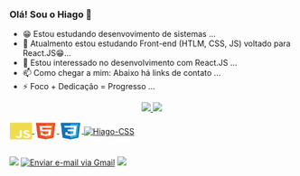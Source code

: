 ### Olá! Sou o Hiago 👋

- 😁 Estou estudando desenvovimento de sistemas  ...
- 🌱 Atualmento estou estudando Front-end (HTLM, CSS, JS) voltado para React.JS😁...
- 🔭 Estou interessado no desenvolvimento com React.JS ...
- 📫 Como chegar a mim: Abaixo há links de contato ...
- ⚡ Foco + Dedicação = Progresso  ...


<div align="center">
  <a href="https://github.com/Hiago0021">
  <img height="180em" src="https://github-readme-stats.vercel.app/api?username=Hiago0021&show_icons=true&theme=highcontrast&include_all_commits=true&count_private=true"/>
  <img height="180em" src="https://github-readme-stats.vercel.app/api/top-langs/?username=Hiago0021&layout=compact&langs_count=7&theme=highcontrast"/>
    
</div>
<div style="display: inline_block"><br>
  <img align="center" alt="Hiago-Js" height="30" width="40" src="https://raw.githubusercontent.com/devicons/devicon/master/icons/javascript/javascript-plain.svg">
  <img align="center" alt="Hiago-HTML" height="30" width="40" src="https://raw.githubusercontent.com/devicons/devicon/master/icons/html5/html5-original.svg">
  <img align="center" alt="Hiago-CSS" height="30" width="40" src="https://raw.githubusercontent.com/devicons/devicon/master/icons/css3/css3-original.svg">
  <img align="center" alt="Hiago-CSS" height="30" width="40" src="https://cdn.jsdelivr.net/gh/devicons/devicon@latest/icons/react/react-original.svg" />
  

##

  <div> 
  <a href="https://www.instagram.com/hiago.leao1/" target="_blank"><img src="https://img.shields.io/badge/-Instagram-%23E4405F?style=for-the-badge&logo=instagram&logoColor=white" target="_blank"></a>
  <a href="https://mail.google.com/mail/?view=cm&fs=1&to=hiagofilippeleao@gmail.com" target="_blank"><img src="https://img.shields.io/badge/-Gmail-%23333?style=for-the-badge&logo=gmail&logoColor=white" alt="Enviar e-mail via Gmail"></a>  
  <a href="https://www.linkedin.com/in/hiago-le%C3%A3o-8b7b95174/" target="_blank"><img src="https://img.shields.io/badge/-LinkedIn-%230077B5?style=for-the-badge&logo=linkedin&logoColor=white" target="_blank"></a> 
 
  
 
</div>
